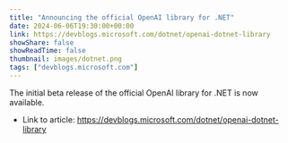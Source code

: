 ```yaml
---
title: "Announcing the official OpenAI library for .NET"
date: 2024-06-06T19:30:00+00:00
link: https://devblogs.microsoft.com/dotnet/openai-dotnet-library
showShare: false
showReadTime: false
thumbnail: images/dotnet.png
tags: ["devblogs.microsoft.com"]
---
```

The initial beta release of the official OpenAI library for .NET is now available.

- Link to article: https://devblogs.microsoft.com/dotnet/openai-dotnet-library